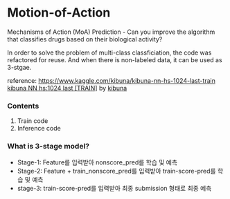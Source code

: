 # Motion-of-Action
Mechanisms of Action (MoA) Prediction - Can you improve the algorithm that classifies drugs based on their biological activity?

In order to solve the problem of multi-class classficiation, the code was refactored for reuse. And when there is non-labeled data, it can be used as 3-stgae.

reference: https://www.kaggle.com/kibuna/kibuna-nn-hs-1024-last-train
[kibuna NN hs:1024 last [TRAIN]](https://www.kaggle.com/kibuna/kibuna-nn-hs-1024-last-train) by [kibuna](https://www.kaggle.com/kibuna)

### Contents
1. Train code
2. Inference code

### What is 3-stage model?
- Stage-1: Feature를 입력받아 nonscore_pred를 학습 및 예측
- Stage-2: Feature + train_nonscore_pred를 입력받아 train-score-pred를 학습 및 예측
- stage-3: train-score-pred를 입력받아 최종 submission 형태로 최종 예측
